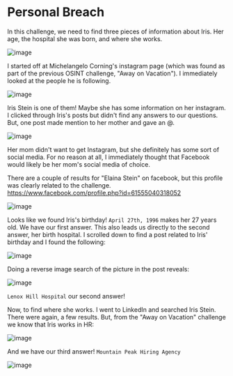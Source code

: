# Personal Breach
In this challenge, we need to find three pieces of information about Iris. Her age, the hospital she was born, and where she works.

![image](https://github.com/paul-m-b/irisctf24sols/assets/29514104/5019eec0-59d1-49a7-822e-2598d5164cae)

I started off at Michelangelo Corning's instagram page (which was found as part of the previous OSINT challenge, "Away on Vacation"). I immediately looked at the people he is following.

![image](https://github.com/paul-m-b/irisctf24sols/assets/29514104/548651b5-75ee-43d3-bc11-fddff7eb3faf)

Iris Stein is one of them! Maybe she has some information on her instagram. I clicked through Iris's posts but didn't find any answers to our questions. But, one post made mention to her mother and gave an @.

![image](https://github.com/paul-m-b/irisctf24sols/assets/29514104/04e70fca-6d91-4b59-803a-38b0c968b406)

Her mom didn't want to get Instagram, but she definitely has some sort of social media. For no reason at all, I immediately thought that Facebook would likely be her mom's social media of choice.

There are a couple of results for "Elaina Stein" on facebook, but this profile was clearly related to the challenge. https://www.facebook.com/profile.php?id=61555040318052

![image](https://github.com/paul-m-b/irisctf24sols/assets/29514104/1014a891-1da8-45bf-892a-9e54cc6aba15)

Looks like we found Iris's birthday! `April 27th, 1996` makes her 27 years old. We have our first answer. This also leads us directly to the second answer, her birth hospital. I scrolled down to find a post related to Iris'
birthday and I found the following: 

![image](https://github.com/paul-m-b/irisctf24sols/assets/29514104/3a8440d9-e281-44bc-852a-777daa31f564)

Doing a reverse image search of the picture in the post reveals:

![image](https://github.com/paul-m-b/irisctf24sols/assets/29514104/1a648f1b-cb51-4fef-94b2-97ba727ff8fc)

`Lenox Hill Hospital` our second answer!

Now, to find where she works. I went to LinkedIn and searched Iris Stein. There were again, a few results. But, from the "Away on Vacation" challenge we know that Iris works in HR:

![image](https://github.com/paul-m-b/irisctf24sols/assets/29514104/8e371fb8-ed26-4599-946f-9fa746a683b8)

And we have our third answer! `Mountain Peak Hiring Agency`

![image](https://github.com/paul-m-b/irisctf24sols/assets/29514104/3e1e1860-e799-4642-845e-32af8a4e7072)
